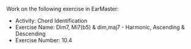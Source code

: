 Work on the following exercise in EarMaster:
- Activity: Chord Identification
- Exercise Name: Dim7, Mi7(b5) & dim,maj7 - Harmonic, Ascending & Descending
- Exercise Number: 10.4
